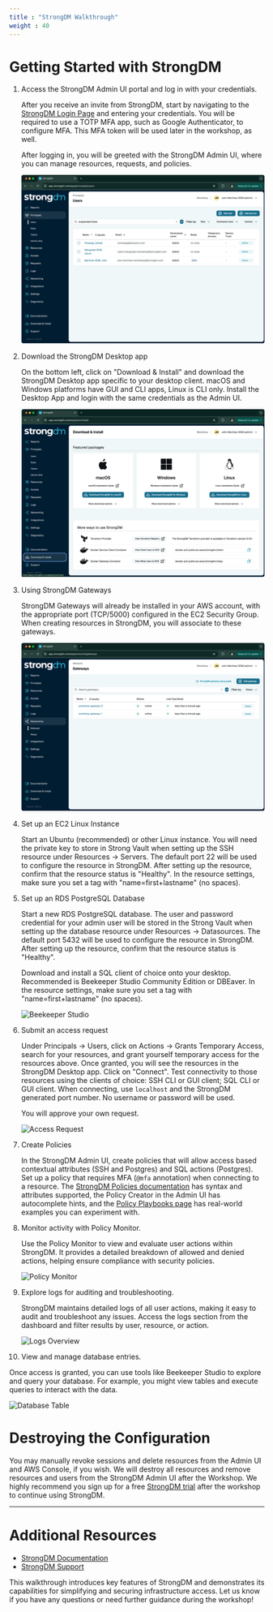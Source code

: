 ```yaml
---
title : "StrongDM Walkthrough"
weight : 40
---
```


# Getting Started with StrongDM

1) Access the StrongDM Admin UI portal and log in with your credentials.

   After you receive an invite from StrongDM, start by navigating to the [StrongDM Login Page](https://app.strongdm.com) and entering your credentials. You will be required to use a TOTP MFA app, such as Google Authenticator, to configure MFA. This MFA token will be used later in the workshop, as well.
   
   After logging in, you will be greeted with the StrongDM Admin UI, where you can manage resources, requests, and policies.

   ![StrongDM Admin UI](/static/strongdm_admin_ui.png)

2) Download the StrongDM Desktop app

   On the bottom left, click on "Download & Install" and download the StrongDM Desktop app specific to your desktop client. macOS and Windows platforms have GUI and CLI apps, Linux is CLI only. Install the Desktop App and login with the same credentials as the Admin UI.

   ![StrongDM Download](/static/strongdm_download.png)

3) Using StrongDM Gateways

   StrongDM Gateways will already be installed in your AWS account, with the appropriate port (TCP/5000) configured in the EC2 Security Group. When creating resources in StrongDM, you will associate to these gateways.

   ![StrongDM Gateways](/static/strongdm_gateways.png)

4) Set up an EC2 Linux Instance

   Start an Ubuntu (recommended) or other Linux instance. You will need the private key to store in Strong Vault when setting up the SSH resource under Resources -> Servers. The default port 22 will be used to configure the resource in StrongDM. After setting up the resource, confirm that the resource status is "Healthy". In the resource settings, make sure you set a tag with "name=first+lastname" (no spaces).

5) Set up an RDS PostgreSQL Database

   Start a new RDS PostgreSQL database. The user and password credential for your admin user will be stored in the Strong Vault when setting up the database resource under Resources -> Datasources. The default port 5432 will be used to configure the resource in StrongDM. After setting up the resource, confirm that the resource status is "Healthy".
   
   Download and install a SQL client of choice onto your desktop. Recommended is Beekeeper Studio Community Edition or DBEaver. In the resource settings, make sure you set a tag with "name=first+lastname" (no spaces).
   
   ![Beekeeper Studio](/static/BeekeeperStudio.png)

6) Submit an access request

   Under Principals -> Users, click on Actions -> Grants Temporary Access, search for your resources, and grant yourself temporary access for the resources above. Once granted, you will see the resources in the StrongDM Desktop app. Click on "Connect". Test connectivity to those resources using the clients of choice: SSH CLI or GUI client; SQL CLI or GUI client. When connecting, use `localhost` and the StrongDM generated port number. No username or password will be used.

   You will approve your own request.

   ![Access Request](/static/RequestAcccess.png)

7) Create Policies

   In the StrongDM Admin UI, create policies that will allow access based contextual attributes (SSH and Postgres) and SQL actions (Postgres). Set up a policy that requires MFA (`@mfa` annotation) when connecting to a resource. The [StrongDM Policies documentation](https://www.strongdm.com/docs/admin/policies/) has syntax and attributes supported, the Policy Creator in the Admin UI has autocomplete hints, and the [Policy Playbooks page](https://www.strongdm.com/policies) has real-world examples you can experiment with.

8) Monitor activity with Policy Monitor.

   Use the Policy Monitor to view and evaluate user actions within StrongDM. It provides a detailed breakdown of allowed and denied actions, helping ensure compliance with security policies.

   ![Policy Monitor](/static/PolicyMonitor.png)

9) Explore logs for auditing and troubleshooting.

   StrongDM maintains detailed logs of all user actions, making it easy to audit and troubleshoot any issues. Access the logs section from the dashboard and filter results by user, resource, or action.

   ![Logs Overview](/static/Logs.png)

10) View and manage database entries.

   Once access is granted, you can use tools like Beekeeper Studio to explore and query your database. For example, you might view tables and execute queries to interact with the data.

   ![Database Table](/static/Table.png)

# Destroying the Configuration

You may manually revoke sessions and delete resources from the Admin UI and AWS Console, if you wish. We will destroy all resources and remove resources and users from the StrongDM Admin UI after the Workshop. We highly recommend you sign up for a free [StrongDM trial](https://www.strongdm.com/signup) after the workshop to continue using StrongDM.

---

# Additional Resources

- [StrongDM Documentation](https://www.strongdm.com/docs)
- [StrongDM Support](https://support.strongdm.com)

This walkthrough introduces key features of StrongDM and demonstrates its capabilities for simplifying and securing infrastructure access. Let us know if you have any questions or need further guidance during the workshop!
